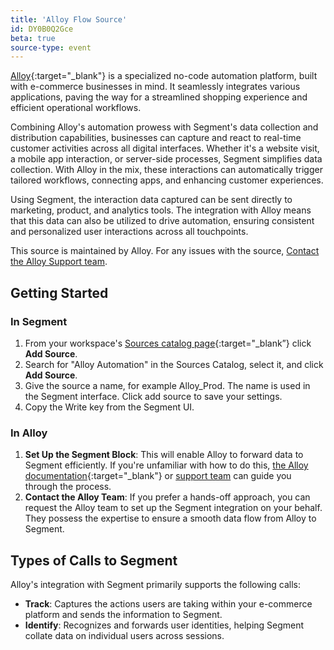 ```yaml
---
title: 'Alloy Flow Source'
id: DY0B0Q2Gce
beta: true
source-type: event
---
```


[Alloy](https://runalloy.com/flow/){:target="_blank"} is a specialized no-code automation platform, built with e-commerce businesses in mind. It seamlessly integrates various applications, paving the way for a streamlined shopping experience and efficient operational workflows.

Combining Alloy's automation prowess with Segment's data collection and distribution capabilities, businesses can capture and react to real-time customer activities across all digital interfaces. Whether it's a website visit, a mobile app interaction, or server-side processes, Segment simplifies data collection. With Alloy in the mix, these interactions can automatically trigger tailored workflows, connecting apps, and enhancing customer experiences.

Using Segment, the interaction data captured can be sent directly to marketing, product, and analytics tools. The integration with Alloy means that this data can also be utilized to drive automation, ensuring consistent and personalized user interactions across all touchpoints.

This source is maintained by Alloy. For any issues with the source, [Contact the Alloy Support team](mailto:contact@runalloy.com).

## Getting Started

### In Segment

1. From your workspace's [Sources catalog page](https://app.segment.com/goto-my-workspace/sources/catalog){:target="_blank”} click **Add Source**.
2. Search for "Alloy Automation" in the Sources Catalog, select it, and click **Add Source**.
3. Give the source a name, for example Alloy_Prod. The name is used in the Segment interface. Click add source to save your settings.
4. Copy the Write key from the Segment UI.

### In Alloy
1. **Set Up the Segment Block**: This will enable Alloy to forward data to Segment efficiently. If you're unfamiliar with how to do this, [the Alloy documentation](https://docs.runalloy.com/docs){:target="_blank"} or [support team](mailto:contact@runalloy.com) can guide you through the process.
2. **Contact the Alloy Team**: If you prefer a hands-off approach, you can request the Alloy team to set up the Segment integration on your behalf. They possess the expertise to ensure a smooth data flow from Alloy to Segment.

## Types of Calls to Segment

Alloy's integration with Segment primarily supports the following calls:

- **Track**: Captures the actions users are taking within your e-commerce platform and sends the information to Segment.
- **Identify**: Recognizes and forwards user identities, helping Segment collate data on individual users across sessions.
